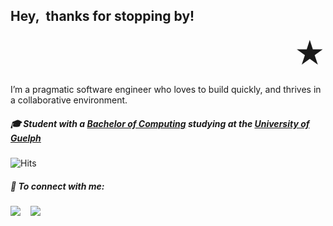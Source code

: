 ## Hey,&nbsp;&nbsp;thanks for stopping by!&nbsp;&nbsp;&nbsp;&nbsp;&nbsp;
 <p align="right" style="font-size: 48px; line-height: 0;">★</p>

 I’m a pragmatic software engineer who loves to build quickly, and thrives in a collaborative environment. 

##### 🎓 Student with a [Bachelor of Computing](https://www.uoguelph.ca/registrar/calendars/undergraduate/current/c10/c10bcomp.shtml) studying at the [University of Guelph](https://www.uoguelph.ca)

![Hits](https://hits.seeyoufarm.com/api/count/incr/badge.svg?url=https%3A%2F%2Fgithub.com%2Fnicholaspignatelli%2Fnicholaspignatelli&count_bg=%234600D7&title_bg=%234600D7&icon=&icon_color=%23FFFF49&title=hits&edge_flat=false)


##### 🤝 <b>To connect with me:</b></summary>

<p align = "center">

[<img src="https://img.shields.io/badge/email-%231877F2.svg?&style=for-the-badge&logo=microsoft-outlook&logoColor=white" />](mailto:nickpignatelli@icloud.com)&nbsp;&nbsp;&nbsp; 
[<img src="https://img.shields.io/badge/linkedin-%230077B5.svg?&style=for-the-badge&logo=linkedin&logoColor=white" />](https://www.linkedin.com/in/nickpignatelli/)

</p>
